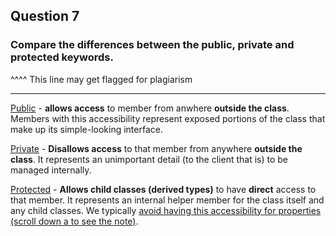 ## Question 7

### Compare the differences between the public, private and protected keywords.

^^^^ This line may get flagged for plagiarism

---

[Public][privacy] - **allows access** to member from anwhere **outside the class**. Members with this accessibility represent exposed portions of the class that make up its simple-looking interface.

[Private][privacy] - **Disallows access** to that member from anywhere **outside the class**. It represents an unimportant detail (to the client that is) to be managed internally. 

[Protected][inheritence] - **Allows child classes (derived types)** to have **direct** access to that member. It represents an internal helper member for the class itself and any child classes. We typically [avoid having this accessibility for properties (scroll down a to see the note)](https://ict.senecacollege.ca/~oop244/pages/content/inher.html#pro).

 [inheritence]:<https://ict.senecacollege.ca/~oop244/pages/content/inher.html>
 
 [privacy]:<https://ict.senecacollege.ca/~oop244/pages/content/cppst.html>
